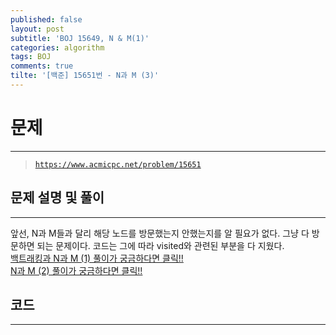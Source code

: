 ```yaml
---
published: false
layout: post
subtitle: 'BOJ 15649, N & M(1)'
categories: algorithm
tags: BOJ
comments: true
tilte: '[백준] 15651번 - N과 M (3)'
---
```

# **문제**
---
> [`https://www.acmicpc.net/problem/15651`](https://www.acmicpc.net/problem/15651)

## **문제 설명 및 풀이**
---
앞선, N과 M들과 달리 해당 노드를 방문했는지 안했는지를 알 필요가 없다. 그냥 다 방문하면 되는 문제이다. 코드는 그에 따라 visited와 관련된 부분을 다 지웠다.  
[백트래킹과 N과 M (1) 풀이가 궁금하다면 클릭!!](https://sundongkim-dev.github.io/algorithm/2021/01/03/algorithm-BOJ-N&M/)  
[N과 M (2) 풀이가 궁금하다면 클릭!!](https://sundongkim-dev.github.io/algorithm/2021/01/09/algorithm-BOJ-N&M(2)/)

## **코드**
---
<script src="https://gist.github.com/sundongkim-dev/02af51d50ec812c0f437037f5c9dc9ee.js"></script>